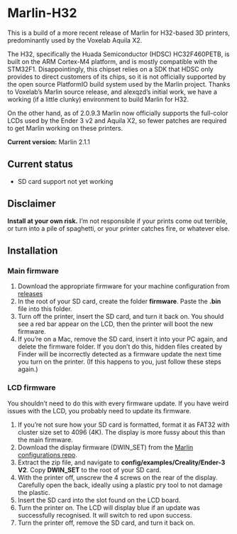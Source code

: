 # Marlin-H32
This is a build of a more recent release of Marlin for H32-based 3D printers, predominantly used by the Voxelab Aquila X2.

The H32, specifically the Huada Semiconductor (HDSC) HC32F460PETB, is built on the ARM Cortex-M4 platform, and is mostly compatible with the STM32F1. Disappointingly, this chipset relies on a SDK that HDSC only provides to direct customers of its chips, so it is not officially supported by the open source PlatformIO build system used by the Marlin project. Thanks to Voxelab’s Marlin source release, and alexqzd’s initial work, we have a working (if a little clunky) environment to build Marlin for H32.

On the other hand, as of 2.0.9.3 Marlin now officially supports the full-color LCDs used by the Ender 3 v2 and Aquila X2, so fewer patches are required to get Marlin working on these printers.

**Current version:** Marlin 2.1.1

## Current status
* SD card support not yet working

## Disclaimer
**Install at your own risk.** I’m not responsible if your prints come out terrible, or turn into a pile of spaghetti, or your printer catches fire, or whatever else.

## Installation
### Main firmware
1. Download the appropriate firmware for your machine configuration from [releases](https://github.com/kirb/Marlin-H32/releases)
2. In the root of your SD card, create the folder **firmware**. Paste the **.bin** file into this folder.
3. Turn off the printer, insert the SD card, and turn it back on. You should see a red bar appear on the LCD, then the printer will boot the new firmware.
4. If you’re on a Mac, remove the SD card, insert it into your PC again, and delete the firmware folder. If you don’t do this, hidden files created by Finder will be incorrectly detected as a firmware update the next time you turn on the printer. (If this happens to you, just follow these steps again.)

### LCD firmware
You shouldn’t need to do this with every firmware update. If you have weird issues with the LCD, you probably need to update its firmware.

1. If you’re not sure how your SD card is formatted, format it as FAT32 with cluster size set to 4096 (4K). The display is more fussy about this than the main firmware.
2. Download the display firmware (DWIN_SET) from the [Marlin configurations repo](https://github.com/MarlinFirmware/Configurations/archive/refs/heads/release-2.1.1.zip).
3. Extract the zip file, and navigate to **config/examples/Creality/Ender-3 V2**. Copy **DWIN_SET** to the root of your SD card.
5. With the printer off, unscrew the 4 screws on the rear of the display. Carefully open the back, ideally using a plastic pry tool to not damage the plastic.
6. Insert the SD card into the slot found on the LCD board.
7. Turn the printer on. The LCD will display blue if an update was successfully recognised. It will switch to red upon success.
8. Turn the printer off, remove the SD card, and turn it back on.
